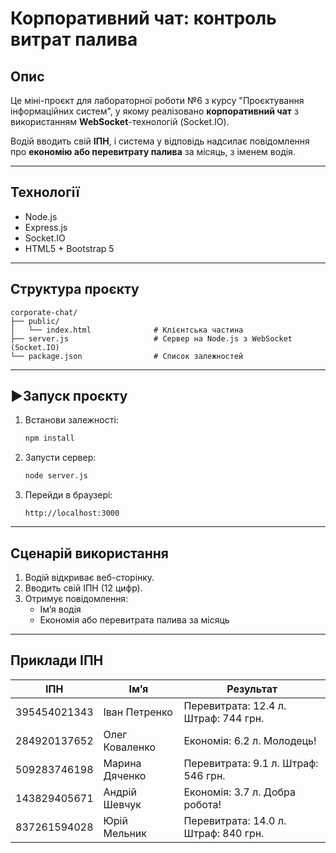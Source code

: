 # Корпоративний чат: контроль витрат палива

## Опис

Це міні-проєкт для лабораторної роботи №6 з курсу "Проєктування інформаційних систем", у якому реалізовано **корпоративний чат** з використанням **WebSocket**-технологій (Socket.IO).

Водій вводить свій **ІПН**, і система у відповідь надсилає повідомлення про **економію або перевитрату палива** за місяць, з іменем водія.

---

## Технології

- Node.js  
- Express.js  
- Socket.IO  
- HTML5 + Bootstrap 5  

---

## Структура проєкту

```
corporate-chat/
├── public/
│   └── index.html              # Клієнтська частина
├── server.js                   # Сервер на Node.js з WebSocket (Socket.IO)
└── package.json                # Список залежностей
```

---

## ▶Запуск проєкту

1. Встанови залежності:
   ```bash
   npm install
   ```

2. Запусти сервер:
   ```bash
   node server.js
   ```

3. Перейди в браузері:
   ```
   http://localhost:3000
   ```

---

## Сценарій використання

1. Водій відкриває веб-сторінку.
2. Вводить свій ІПН (12 цифр).
3. Отримує повідомлення:
   - Ім’я водія
   - Економія або перевитрата палива за місяць

---

## Приклади ІПН

| ІПН            | Ім’я               | Результат                            |
|----------------|--------------------|--------------------------------------|
| 395454021343   | Іван Петренко      | Перевитрата: 12.4 л. Штраф: 744 грн. |
| 284920137652   | Олег Коваленко     | Економія: 6.2 л. Молодець!           |
| 509283746198   | Марина Дяченко     | Перевитрата: 9.1 л. Штраф: 546 грн.  |
| 143829405671   | Андрій Шевчук      | Економія: 3.7 л. Добра робота!       |
| 837261594028   | Юрій Мельник       | Перевитрата: 14.0 л. Штраф: 840 грн. |
